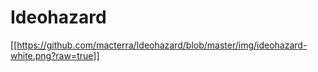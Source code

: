 Ideohazard
==========

[[https://github.com/macterra/Ideohazard/blob/master/img/ideohazard-white.png?raw=true]]
